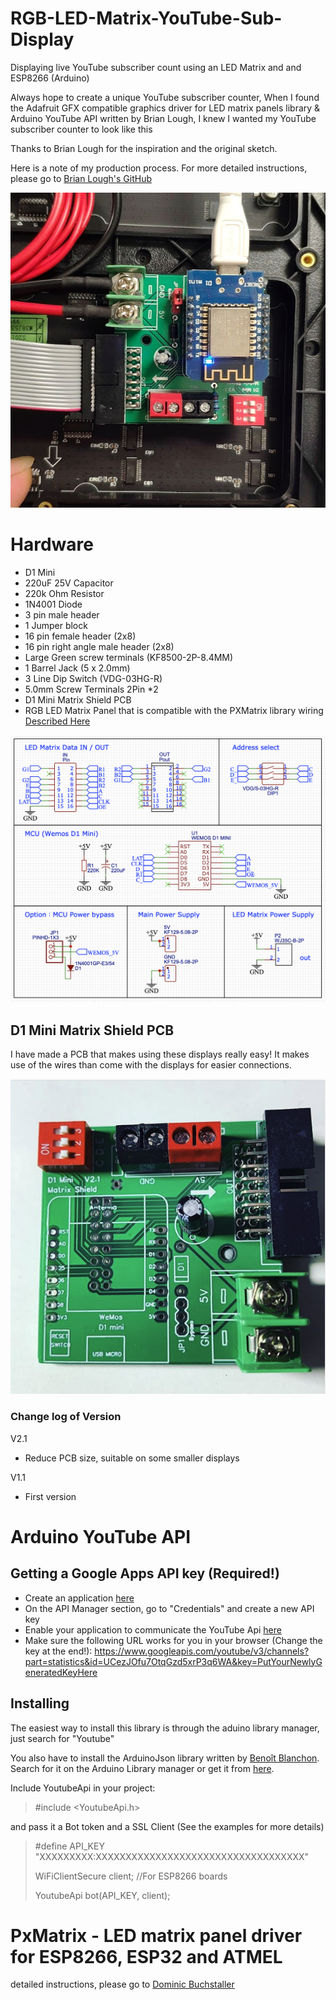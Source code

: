 # RGB-LED-Matrix-YouTube-Sub-Display
Displaying live YouTube subscriber count using an LED Matrix and and ESP8266 (Arduino)

Always hope to create a unique YouTube subscriber counter, 
When I found the Adafruit GFX compatible graphics driver for LED matrix panels library & Arduino YouTube API written by Brian Lough, I knew I wanted my YouTube subscriber counter to look like this

Thanks to Brian Lough for the inspiration and the original sketch.

Here is a note of my production process. For more detailed instructions, please go to [Brian Lough's GitHub](https://github.com/witnessmenow)

![github](https://github.com/James-workshop/RGB-LED-Matrix-YouTube-Sub-Display/blob/master/RGB-LED-Matrix-YouTube-Sub-Display.jpg "RGB LED Matrix YouTube Sub Display")

# Hardware
* D1 Mini
* 220uF 25V Capacitor
* 220k Ohm Resistor
* 1N4001 Diode
* 3 pin male header
* 1 Jumper block
* 16 pin female header (2x8)
* 16 pin right angle male header (2x8)
* Large Green screw terminals (KF8500-2P-8.4MM)
* 1 Barrel Jack (5 x 2.0mm)
* 3 Line Dip Switch (VDG-03HG-R)
* 5.0mm Screw Terminals 2Pin *2
* D1 Mini Matrix Shield PCB
* RGB LED Matrix Panel that is compatible with the PXMatrix library wiring [Described Here](https://github.com/2dom/PxMatrix#set-up-and-cabling)

![github](https://github.com/James-workshop/RGB-LED-Matrix-YouTube-Sub-Display/blob/master/Schematic.png "Schematic")


## D1 Mini Matrix Shield PCB
I have made a PCB that makes using these displays really easy! It makes use of the wires than come with the displays for easier connections.

![github](https://github.com/James-workshop/RGB-LED-Matrix-YouTube-Sub-Display/blob/master/PCB_V2.1.png "PCB V2.1")

### Change log of Version

V2.1
* Reduce PCB size, suitable on some smaller displays


V1.1
* First version



# Arduino YouTube API
## Getting a Google Apps API key (Required!)
* Create an application [here](https://console.developers.google.com/)
* On the API Manager section, go to "Credentials" and create a new API key
* Enable your application to communicate the YouTube Api [here](https://console.developers.google.com/apis/api/youtube)
* Make sure the following URL works for you in your browser (Change the key at the end!): <https://www.googleapis.com/youtube/v3/channels?part=statistics&id=UCezJOfu7OtqGzd5xrP3q6WA&key=PutYourNewlyGeneratedKeyHere>


## Installing
The easiest way to install this library is through the aduino library manager, just search for "Youtube"

You also have to install the ArduinoJson library written by [Benoît Blanchon](https://github.com/bblanchon). Search for it on the Arduino Library manager or get it from [here](https://github.com/bblanchon/ArduinoJson).

Include YoutubeApi in your project:

> #include <YoutubeApi.h>

and pass it a Bot token and a SSL Client (See the examples for more details)

>#define API_KEY "XXXXXXXXX:XXXXXXXXXXXXXXXXXXXXXXXXXXXXXXXXXXX"
>
>WiFiClientSecure client; //For ESP8266 boards
>
>YoutubeApi bot(API_KEY, client);

# PxMatrix - LED matrix panel driver for ESP8266, ESP32 and ATMEL

detailed instructions, please go to [Dominic Buchstaller](https://github.com/2dom/PxMatrix)



